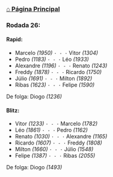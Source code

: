### [⌂ Página Principal](https://grupo-de-xadrez.github.io/)

### Rodada 26:

#### Rapid:

* Marcelo *(1950)* `· - ·` Vitor *(1304)*  
* Pedro *(1183)* `· - ·` Léo *(1933)*  
* Alexandre *(1196)* `· - ·` Renato *(1243)*  
* Freddy *(1878)* `· - ·` Ricardo *(1750)*  
* Júlio *(1691)* `· - ·` Milton *(1892)*  
* Ribas *(1623)* `· - ·` Felipe *(1590)*  

De folga: Diogo *(1236)*

#### Blitz:

* Vitor *(1233)* `· - ·` Marcelo *(1782)*  
* Léo *(1861)* `· - ·` Pedro *(1162)*  
* Renato *(1030)* `· - ·` Alexandre *(1165)*  
* Ricardo *(1607)* `· - ·` Freddy *(1808)*  
* Milton *(1660)* `· - ·` Júlio *(1548)*  
* Felipe *(1387)* `· - ·` Ribas *(2055)*  

De folga: Diogo *(1493)*

